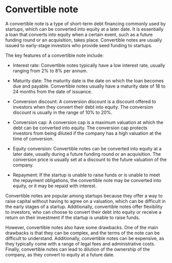 # Convertible note

A convertible note is a type of short-term debt financing commonly used by startups, which can be converted into equity at a later date. It is essentially a loan that converts into equity when a certain event, such as a future funding round or an acquisition, takes place. Convertible notes are usually issued to early-stage investors who provide seed funding to startups.

The key features of a convertible note include:

* Interest rate: Convertible notes typically have a low interest rate, usually ranging from 2% to 8% per annum.

* Maturity date: The maturity date is the date on which the loan becomes due and payable. Convertible notes usually have a maturity date of 18 to 24 months from the date of issuance.

* Conversion discount: A conversion discount is a discount offered to investors when they convert their debt into equity. The conversion discount is usually in the range of 10% to 20%.

* Conversion cap: A conversion cap is a maximum valuation at which the debt can be converted into equity. The conversion cap protects investors from being diluted if the company has a high valuation at the time of conversion.

* Equity conversion: Convertible notes can be converted into equity at a later date, usually during a future funding round or an acquisition. The conversion price is usually set at a discount to the future valuation of the company.

* Repayment: If the startup is unable to raise funds or is unable to meet the repayment obligations, the convertible note may be converted into equity, or it may be repaid with interest.

Convertible notes are popular among startups because they offer a way to raise capital without having to agree on a valuation, which can be difficult in the early stages of a startup. Additionally, convertible notes offer flexibility to investors, who can choose to convert their debt into equity or receive a return on their investment if the startup is unable to raise funds.

However, convertible notes also have some drawbacks. One of the main drawbacks is that they can be complex, and the terms of the note can be difficult to understand. Additionally, convertible notes can be expensive, as they typically come with a range of legal fees and administrative costs. Finally, convertible notes can lead to dilution of the ownership of the company, as they convert to equity at a future date.